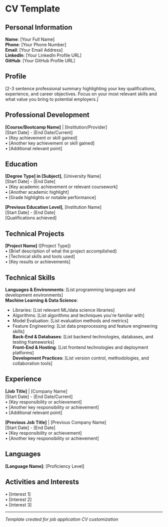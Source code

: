 # CV Template

## Personal Information
**Name**: [Your Full Name]  
**Phone**: [Your Phone Number]  
**Email**: [Your Email Address]  
**LinkedIn**: [Your LinkedIn Profile URL]  
**GitHub**: [Your GitHub Profile URL]  

## Profile
[2-3 sentence professional summary highlighting your key qualifications, experience, and career objectives. Focus on your most relevant skills and what value you bring to potential employers.]

## Professional Development
**[Course/Bootcamp Name]** | [Institution/Provider]  
[Start Date] - [End Date/Current]  
• [Key achievement or skill gained]  
• [Another key achievement or skill gained]  
• [Additional relevant point]  

## Education
**[Degree Type] in [Subject]**, [University Name]  
[Start Date] - [End Date]  
• [Key academic achievement or relevant coursework]  
• [Another academic highlight]  
• [Grade highlights or notable performance]  

**[Previous Education Level]**, [Institution Name]  
[Start Date] - [End Date]  
[Qualifications achieved]  

## Technical Projects
**[Project Name]** ([Project Type])  
• [Brief description of what the project accomplished]  
• [Technical skills and tools used]  
• [Key results or achievements]  

## Technical Skills
**Languages & Environments**: [List programming languages and development environments]  
**Machine Learning & Data Science**:  
- Libraries: [List relevant ML/data science libraries]  
- Algorithms: [List algorithms and techniques you're familiar with]  
- Model Evaluation: [List evaluation methods and metrics]  
- Feature Engineering: [List data preprocessing and feature engineering skills]  
**Back-End & Databases**: [List backend technologies, databases, and testing frameworks]  
**Front-End & Hosting**: [List frontend technologies and deployment platforms]  
**Development Practices**: [List version control, methodologies, and collaboration tools]  

## Experience
**[Job Title]** | [Company Name]  
[Start Date] - [End Date/Current]  
• [Key responsibility or achievement]  
• [Another key responsibility or achievement]  
• [Additional relevant point]  

**[Previous Job Title]** | [Previous Company Name]  
[Start Date] - [End Date]  
• [Key responsibility or achievement]  
• [Another key responsibility or achievement]  

## Languages
**[Language Name]**: [Proficiency Level]  

## Activities and Interests
• [Interest 1]  
• [Interest 2]  
• [Interest 3]  

---

*Template created for job application CV customization*
